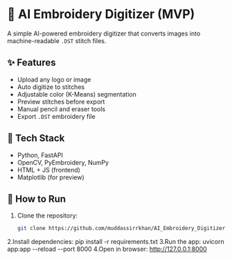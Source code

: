 # 🧵 AI Embroidery Digitizer (MVP)

A simple AI-powered embroidery digitizer that converts images into machine-readable `.DST` stitch files.

## ✨ Features
- Upload any logo or image
- Auto digitize to stitches
- Adjustable color (K-Means) segmentation
- Preview stitches before export
- Manual pencil and eraser tools
- Export `.DST` embroidery file

## 🧰 Tech Stack
- Python, FastAPI
- OpenCV, PyEmbroidery, NumPy
- HTML + JS (frontend)
- Matplotlib (for preview)

## 🚀 How to Run
1. Clone the repository:
   ```bash
   git clone https://github.com/muddassirrkhan/AI_Embroidery_Digitizer.git
2.Install dependencies:
  pip install -r requirements.txt
3.Run the app:
  uvicorn app:app --reload --port 8000
4.Open in browser:
  http://127.0.0.1:8000

